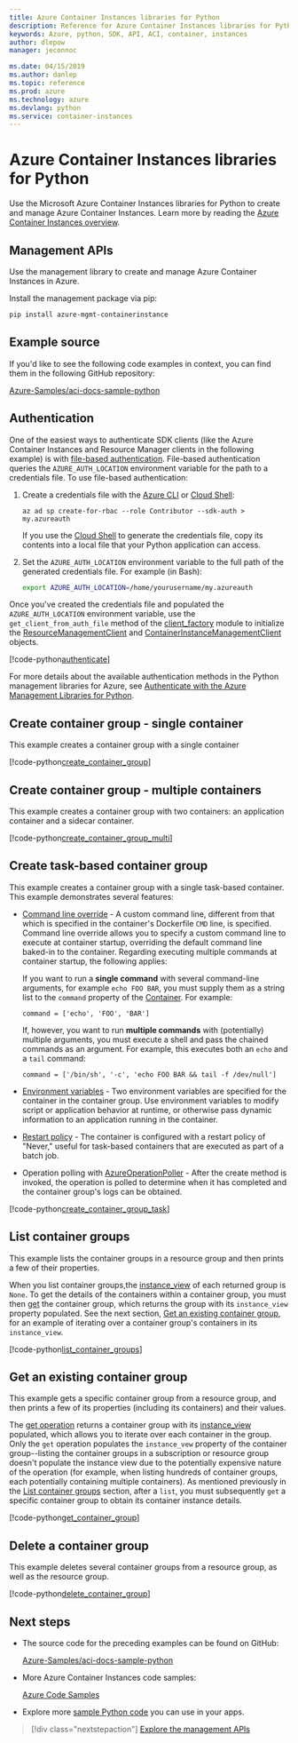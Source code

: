 ```yaml
---
title: Azure Container Instances libraries for Python
description: Reference for Azure Container Instances libraries for Python
keywords: Azure, python, SDK, API, ACI, container, instances
author: dlepow
manager: jeconnoc

ms.date: 04/15/2019
ms.author: danlep
ms.topic: reference
ms.prod: azure
ms.technology: azure
ms.devlang: python
ms.service: container-instances
---
```


# Azure Container Instances libraries for Python

Use the Microsoft Azure Container Instances libraries for Python to create and manage Azure Container Instances. Learn more by reading the [Azure Container Instances overview](/azure/container-instances/container-instances-overview).

## Management APIs

Use the management library to create and manage Azure Container Instances in Azure.

Install the management package via pip:

```bash
pip install azure-mgmt-containerinstance
```

## Example source

If you'd like to see the following code examples in context, you can find them in the following GitHub repository:

[Azure-Samples/aci-docs-sample-python](https://github.com/Azure-Samples/aci-docs-sample-python)

## Authentication

One of the easiest ways to authenticate SDK clients (like the Azure Container Instances and Resource Manager clients in the following example) is with [file-based authentication](/python/azure/python-sdk-azure-authenticate#mgmt-auth-file). File-based authentication queries the `AZURE_AUTH_LOCATION` environment variable for the path to a credentials file. To use file-based authentication:

1. Create a credentials file with the [Azure CLI](/cli/azure) or [Cloud Shell](https://shell.azure.com/):

   ```azurecli
   az ad sp create-for-rbac --role Contributor --sdk-auth > my.azureauth
   ```

   If you use the [Cloud Shell](https://shell.azure.com/) to generate the credentials file, copy its contents into a local file that your Python application can access.

2. Set the `AZURE_AUTH_LOCATION` environment variable to the full path of the generated credentials file. For example (in Bash):

   ```bash
   export AZURE_AUTH_LOCATION=/home/yourusername/my.azureauth
   ```

Once you've created the credentials file and populated the `AZURE_AUTH_LOCATION` environment variable, use the `get_client_from_auth_file` method of the [client_factory][client_factory] module to initialize the [ResourceManagementClient][ResourceManagementClient] and [ContainerInstanceManagementClient][ContainerInstanceManagementClient] objects.

<!-- SOURCE REPO: https://github.com/Azure-Samples/aci-docs-sample-python -->
[!code-python[authenticate](~/aci-docs-sample-python/src/aci_docs_sample.py#L45-L58 "Authenticate ACI and Resource Manager clients")]

For more details about the available authentication methods in the Python management libraries for Azure, see [Authenticate with the Azure Management Libraries for Python](/python/azure/python-sdk-azure-authenticate).

## Create container group - single container

This example creates a container group with a single container

<!-- SOURCE REPO: https://github.com/Azure-Samples/aci-docs-sample-python -->
[!code-python[create_container_group](~/aci-docs-sample-python/src/aci_docs_sample.py#L94-L141 "Create single-container group")]

## Create container group - multiple containers

This example creates a container group with two containers: an application container and a sidecar container.

<!-- SOURCE REPO: https://github.com/Azure-Samples/aci-docs-sample-python -->
[!code-python[create_container_group_multi](~/aci-docs-sample-python/src/aci_docs_sample.py#L144-L197 "Create multi-container group")]

## Create task-based container group

This example creates a container group with a single task-based container. This example demonstrates several features:

* [Command line override](/azure/container-instances/container-instances-start-command) - A custom command line, different from that which is specified in the container's Dockerfile `CMD` line, is specified. Command line override allows you to specify a custom command line to execute at container startup, overriding the default command line baked-in to the container. Regarding executing multiple commands at container startup, the following applies:

   If you want to run a **single command** with several command-line arguments, for example `echo FOO BAR`, you must supply them as a string list to the `command` property of the [Container][Container]. For example:

   `command = ['echo', 'FOO', 'BAR']`

   If, however, you want to run **multiple commands** with (potentially) multiple arguments, you must execute a shell and pass the chained commands as an argument. For example, this executes both an `echo` and a `tail` command:

   `command = ['/bin/sh', '-c', 'echo FOO BAR && tail -f /dev/null']`
* [Environment variables](/azure/container-instances/container-instances-environment-variables) - Two environment variables are specified for the container in the container group. Use environment variables to modify script or application behavior at runtime, or otherwise pass dynamic information to an application running in the container.
* [Restart policy](/azure/container-instances/container-instances-restart-policy) - The container is configured with a restart policy of "Never," useful for task-based containers that are executed as part of a batch job.
* Operation polling with [AzureOperationPoller][AzureOperationPoller] - After the create method is invoked, the operation is polled to determine when it has completed and the container group's logs can be obtained.

<!-- SOURCE REPO: https://github.com/Azure-Samples/aci-docs-sample-python -->
[!code-python[create_container_group_task](~/aci-docs-sample-python/src/aci_docs_sample.py#L200-L276 "Run a task-based container")]

## List container groups

This example lists the container groups in a resource group and then prints a few of their properties.

When you list container groups,the [instance_view][instance_view] of each returned group is `None`. To get the details of the containers within a container group, you must then [get][containergroupoperations_get] the container group, which returns the group with its `instance_view` property populated. See the next section, [Get an existing container group](#get-an-existing-container-group), for an example of iterating over a container group's containers in its `instance_view`.

<!-- SOURCE REPO: https://github.com/Azure-Samples/aci-docs-sample-python -->
[!code-python[list_container_groups](~/aci-docs-sample-python/src/aci_docs_sample.py#L279-L293 "List container groups")]

## Get an existing container group

This example gets a specific container group from a resource group, and then prints a few of its properties (including its containers) and their values.

The [get operation][containergroupoperations_get] returns a container group with its [instance_view][instance_view] populated, which allows you to iterate over each container in the group. Only the `get` operation populates the `instance_vew` property of the container group--listing the container groups in a subscription or resource group doesn't populate the instance view due to the potentially expensive nature of the operation (for example, when listing hundreds of container groups, each potentially containing multiple containers). As mentioned previously in the [List container groups](#list-container-groups) section, after a `list`, you must subsequently `get` a specific container group to obtain its container instance details.

<!-- SOURCE REPO: https://github.com/Azure-Samples/aci-docs-sample-python -->
[!code-python[get_container_group](~/aci-docs-sample-python/src/aci_docs_sample.py#L296-L325 "Get container group")]

## Delete a container group

This example deletes several container groups from a resource group, as well as the resource group.

<!-- SOURCE REPO: https://github.com/Azure-Samples/aci-docs-sample-python -->
[!code-python[delete_container_group](~/aci-docs-sample-python/src/aci_docs_sample.py#L83-L92 "Delete container groups and resource group")]

## Next steps

* The source code for the preceding examples can be found on GitHub:

  [Azure-Samples/aci-docs-sample-python][aci-docs-sample-python]

* More Azure Container Instances code samples:

  [Azure Code Samples][samples-aci]

* Explore more [sample Python code][samples-python] you can use in your apps.

> [!div class="nextstepaction"]
> [Explore the management APIs](/python/api/overview/azure/containerinstance/management)

<!-- LINKS - External -->
[aci-docs-sample-python]: https://github.com/Azure-Samples/aci-docs-sample-python
[samples-aci]: https://azure.microsoft.com/resources/samples/?sort=0&term=ACI
[samples-python]: https://azure.microsoft.com/resources/samples/?platform=python

<!-- TYPES -->
[AzureOperationPoller]: /python/api/msrestazure/msrestazure.azure_operation.AzureOperationPoller
[client_factory]: /python/api/azure-common/azure.common.client_factory
[Container]: /python/api/azure-mgmt-containerinstance/azure.mgmt.containerinstance.models.container
[ContainerGroupInstanceView]: /python/api/azure-mgmt-containerinstance/azure.mgmt.containerinstance.models.containergrouppropertiesinstanceview
[containergroupoperations_get]: /python/api/azure-mgmt-containerinstance/azure.mgmt.containerinstance.operations.containergroupsoperations#get-resource-group-name--container-group-name--custom-headers-none--raw-false----operation-config-
[ContainerInstanceManagementClient]: /python/api/azure-mgmt-containerinstance/azure.mgmt.containerinstance.containerinstancemanagementclient
[instance_view]: /python/api/azure-mgmt-containerinstance/azure.mgmt.containerinstance.models.containergroup#variables
[ResourceManagementClient]: /python/api/azure-mgmt-resource/azure.mgmt.resource.resources.resourcemanagementclient
